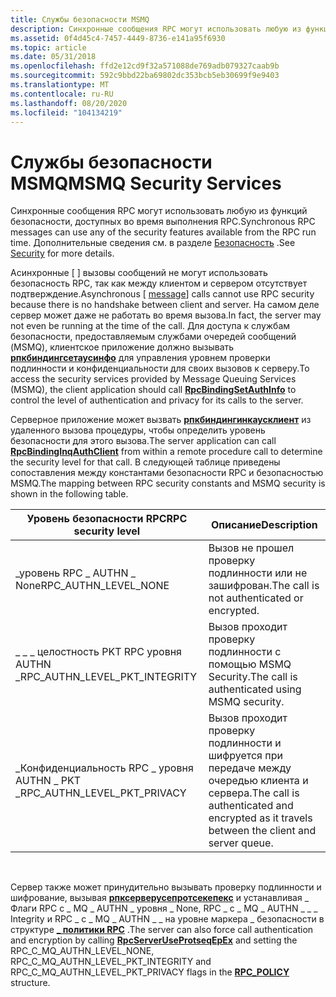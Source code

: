 ```yaml
---
title: Службы безопасности MSMQ
description: Синхронные сообщения RPC могут использовать любую из функций безопасности, доступных во время выполнения RPC. Дополнительные сведения см. в разделе Безопасность.
ms.assetid: 0f4d45c4-7457-4449-8736-e141a95f6930
ms.topic: article
ms.date: 05/31/2018
ms.openlocfilehash: ffd2e12cd9f32a571088de769adb079327caab9b
ms.sourcegitcommit: 592c9bbd22ba69802dc353bcb5eb30699f9e9403
ms.translationtype: MT
ms.contentlocale: ru-RU
ms.lasthandoff: 08/20/2020
ms.locfileid: "104134219"
---
```

# <a name="msmq-security-services"></a><span data-ttu-id="e596b-104">Службы безопасности MSMQ</span><span class="sxs-lookup"><span data-stu-id="e596b-104">MSMQ Security Services</span></span>

<span data-ttu-id="e596b-105">Синхронные сообщения RPC могут использовать любую из функций безопасности, доступных во время выполнения RPC.</span><span class="sxs-lookup"><span data-stu-id="e596b-105">Synchronous RPC messages can use any of the security features available from the RPC run time.</span></span> <span data-ttu-id="e596b-106">Дополнительные сведения см. в разделе [Безопасность](security.md) .</span><span class="sxs-lookup"><span data-stu-id="e596b-106">See [Security](security.md) for more details.</span></span>

<span data-ttu-id="e596b-107">Асинхронные \[ [](/windows/desktop/Midl/message) \] вызовы сообщений не могут использовать безопасность RPC, так как между клиентом и сервером отсутствует подтверждение.</span><span class="sxs-lookup"><span data-stu-id="e596b-107">Asynchronous \[ [message](/windows/desktop/Midl/message)\] calls cannot use RPC security because there is no handshake between client and server.</span></span> <span data-ttu-id="e596b-108">На самом деле сервер может даже не работать во время вызова.</span><span class="sxs-lookup"><span data-stu-id="e596b-108">In fact, the server may not even be running at the time of the call.</span></span> <span data-ttu-id="e596b-109">Для доступа к службам безопасности, предоставляемым службами очередей сообщений (MSMQ), клиентское приложение должно вызывать [**рпкбиндингсетаусинфо**](/windows/desktop/api/Rpcdce/nf-rpcdce-rpcbindingsetauthinfo) для управления уровнем проверки подлинности и конфиденциальности для своих вызовов к серверу.</span><span class="sxs-lookup"><span data-stu-id="e596b-109">To access the security services provided by Message Queuing Services (MSMQ), the client application should call [**RpcBindingSetAuthInfo**](/windows/desktop/api/Rpcdce/nf-rpcdce-rpcbindingsetauthinfo) to control the level of authentication and privacy for its calls to the server.</span></span>

<span data-ttu-id="e596b-110">Серверное приложение может вызвать [**рпкбиндингинкаусклиент**](/windows/desktop/api/Rpcdce/nf-rpcdce-rpcbindinginqauthclient) из удаленного вызова процедуры, чтобы определить уровень безопасности для этого вызова.</span><span class="sxs-lookup"><span data-stu-id="e596b-110">The server application can call [**RpcBindingInqAuthClient**](/windows/desktop/api/Rpcdce/nf-rpcdce-rpcbindinginqauthclient) from within a remote procedure call to determine the security level for that call.</span></span> <span data-ttu-id="e596b-111">В следующей таблице приведены сопоставления между константами безопасности RPC и безопасностью MSMQ.</span><span class="sxs-lookup"><span data-stu-id="e596b-111">The mapping between RPC security constants and MSMQ security is shown in the following table.</span></span>



| <span data-ttu-id="e596b-112">Уровень безопасности RPC</span><span class="sxs-lookup"><span data-stu-id="e596b-112">RPC security level</span></span>                | <span data-ttu-id="e596b-113">Описание</span><span class="sxs-lookup"><span data-stu-id="e596b-113">Description</span></span>                                                                                |
|-----------------------------------|--------------------------------------------------------------------------------------------|
| <span data-ttu-id="e596b-114">\_уровень RPC \_ AUTHN \_ None</span><span class="sxs-lookup"><span data-stu-id="e596b-114">RPC\_AUTHN\_LEVEL\_NONE</span></span>           | <span data-ttu-id="e596b-115">Вызов не прошел проверку подлинности или не зашифрован.</span><span class="sxs-lookup"><span data-stu-id="e596b-115">The call is not authenticated or encrypted.</span></span>                                                |
| <span data-ttu-id="e596b-116">\_ \_ \_ целостность PKT RPC уровня AUTHN \_</span><span class="sxs-lookup"><span data-stu-id="e596b-116">RPC\_AUTHN\_LEVEL\_PKT\_INTEGRITY</span></span> | <span data-ttu-id="e596b-117">Вызов проходит проверку подлинности с помощью MSMQ Security.</span><span class="sxs-lookup"><span data-stu-id="e596b-117">The call is authenticated using MSMQ security.</span></span>                                             |
| <span data-ttu-id="e596b-118">\_Конфиденциальность RPC \_ уровня AUTHN \_ PKT \_</span><span class="sxs-lookup"><span data-stu-id="e596b-118">RPC\_AUTHN\_LEVEL\_PKT\_PRIVACY</span></span>   | <span data-ttu-id="e596b-119">Вызов проходит проверку подлинности и шифруется при передаче между очередью клиента и сервера.</span><span class="sxs-lookup"><span data-stu-id="e596b-119">The call is authenticated and encrypted as it travels between the client and server queue.</span></span> |



 

<span data-ttu-id="e596b-120">Сервер также может принудительно вызывать проверку подлинности и шифрование, вызывая [**рпксерверусепротсекепекс**](/windows/desktop/api/Rpcdce/nf-rpcdce-rpcserveruseprotseqepex) и устанавливая \_ Флаги RPC c \_ MQ \_ AUTHN \_ уровня \_ None, RPC \_ c \_ MQ \_ AUTHN \_ \_ \_ Integrity и RPC \_ c \_ MQ \_ AUTHN \_ \_ на уровне маркера \_ безопасности в структуре [**\_ политики RPC**](/windows/desktop/api/Rpcdce/ns-rpcdce-rpc_policy) .</span><span class="sxs-lookup"><span data-stu-id="e596b-120">The server can also force call authentication and encryption by calling [**RpcServerUseProtseqEpEx**](/windows/desktop/api/Rpcdce/nf-rpcdce-rpcserveruseprotseqepex) and setting the RPC\_C\_MQ\_AUTHN\_LEVEL\_NONE, RPC\_C\_MQ\_AUTHN\_LEVEL\_PKT\_INTEGRITY and RPC\_C\_MQ\_AUTHN\_LEVEL\_PKT\_PRIVACY flags in the [**RPC\_POLICY**](/windows/desktop/api/Rpcdce/ns-rpcdce-rpc_policy) structure.</span></span>

 

 